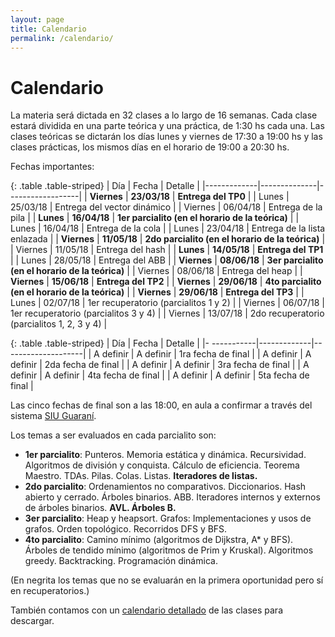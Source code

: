 ```yaml
---
layout: page
title: Calendario
permalink: /calendario/
---
```


Calendario
=========

La materia será dictada en 32 clases a lo largo de 16 semanas.
Cada clase estará dividida en una parte teórica y una práctica, de 1:30 hs cada una.
Las clases teóricas se dictarán los días lunes y viernes de 17:30 a 19:00 hs y las clases prácticas, los mismos días en el horario de 19:00 a 20:30 hs.

Fechas importantes:

{: .table .table-striped}
| Día         |   Fecha      |      Detalle     |
|-------------|--------------|------------------|
| **Viernes** | **23/03/18** | **Entrega del TP0** |
| Lunes       | 25/03/18     | Entrega del vector dinámico |
| Viernes     | 06/04/18     | Entrega de la pila |
| **Lunes**   | **16/04/18** | **1er parcialito (en el horario de la teórica)** |
| Lunes       | 16/04/18     | Entrega de la cola |
| Lunes       | 23/04/18     | Entrega de la lista enlazada |
| **Viernes** | **11/05/18** | **2do parcialito (en el horario de la teórica)** |
| Viernes     | 11/05/18     | Entrega del hash |
| **Lunes**   | **14/05/18** | **Entrega del TP1** |
| Lunes       | 28/05/18     | Entrega del ABB |
| **Viernes** | **08/06/18** | **3er parcialito (en el horario de la teórica)** |
| Viernes     | 08/06/18     | Entrega del heap |
| **Viernes** | **15/06/18** | **Entrega del TP2** |
| **Viernes** | **29/06/18** | **4to parcialito (en el horario de la teórica)** |
| **Viernes** | **29/06/18** | **Entrega del TP3** |
| Lunes       | 02/07/18     | 1er recuperatorio (parcialitos 1 y 2) |
| Viernes     | 06/07/18     | 1er recuperatorio (parcialitos 3 y 4) |
| Viernes     | 13/07/18     | 2do recuperatorio (parcialitos 1, 2, 3 y 4) |

{: .table .table-striped}
| Día         | Fecha       | Detalle            |
|- -----------|-------------|--------------------|
| A definir   | A definir   | 1ra fecha de final |
| A definir   | A definir   | 2da fecha de final |
| A definir   | A definir   | 3ra fecha de final |
| A definir   | A definir   | 4ta fecha de final |
| A definir   | A definir   | 5ta fecha de final |

Las cinco fechas de final son a las 18:00, en aula a confirmar a través
del sistema [SIU Guaraní](http://guaranigrado.fi.uba.ar/autogestion/).

Los temas a ser evaluados en cada parcialito son:
- **1er parcialito**: Punteros. Memoria estática y dinámica. Recursividad. Algoritmos de división y conquista. Cálculo de eficiencia. Teorema Maestro. TDAs. Pilas. Colas. Listas. **Iteradores de listas.**
- **2do parcialito**: Ordenamientos no comparativos. Diccionarios. Hash abierto y cerrado. Árboles binarios. ABB. Iteradores internos y externos de árboles binarios. **AVL. Árboles B.**
- **3er parcialito**: Heap y heapsort. Grafos: Implementaciones y usos de grafos. Orden topológico. Recorridos DFS y BFS.
- **4to parcialito**: Camino mínimo (algoritmos de Dijkstra, A* y BFS). Árboles de tendido mínimo (algoritmos de Prim y Kruskal). Algoritmos greedy. Backtracking. Programación dinámica.

(En negrita los temas que no se evaluarán en la primera oportunidad pero sí en recuperatorios.)

También contamos con un [calendario detallado](https://docs.google.com/spreadsheets/d/e/2PACX-1vT3ZlR8CUHPbk2EJMstUziRXGcjfqazkr81PdT7iRfm7D0-cHDYiIKxDHRMU3rNhG_pNPC8xNtePtRa/pubhtml?gid=8&single=true) de las clases para descargar.

